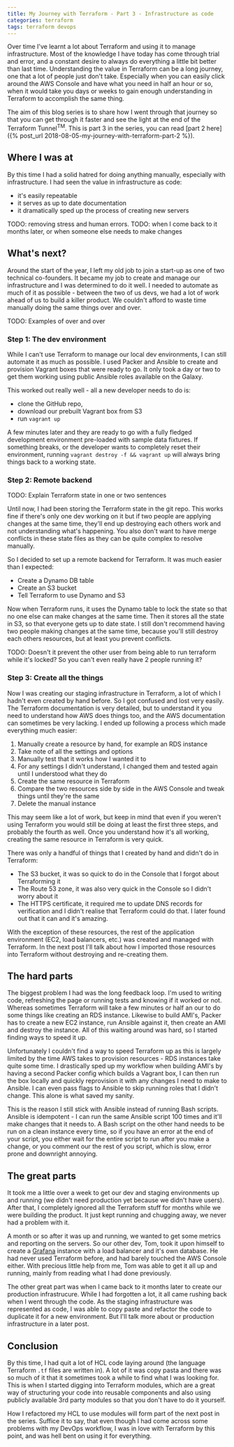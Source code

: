 ```yaml
--- 
title: My Journey with Terraform - Part 3 - Infrastructure as code
categories: terraform 
tags: terraform devops 
---
```


Over time I've learnt a lot about Terraform and using it to manage
infrastructure. Most of the knowledge I have today has come through trial and
error, and a constant desire to always do everything a little bit better than
last time. Understanding the value in Terraform can be a long journey, one that
a lot of people just don't take. Especially when you can easily click around
the AWS Console and have what you need in half an hour or so, when it would
take you days or weeks to gain enough understanding in Terraform to accomplish
the same thing. 


The aim of this blog series is to share how I went through that journey so that
you can get through it faster and see the light at the end of the Terraform
Tunnel<sup>TM</sup>. This is part 3 in the series, you can read [part 2
here]({% post_url 2018-08-05-my-journey-with-terraform-part-2 %}).


## Where I was at

By this time I had a solid hatred for doing anything manually, especially with
infrastructure. I had seen the value in infrastructure as code:

* it's easily repeatable
* it serves as up to date documentation
* it dramatically sped up the process of creating new servers

TODO: removing stress and human errors.  TODO: when I come back to it months
later, or when someone else needs to make changes

## What's next?

Around the start of the year, I left my old job to join a start-up as one of
two technical co-founders. It became my job to create and manage our
infrastructure and I was determined to do it well. I needed to automate as much
of it as possible -  between the two of us devs, we had a lot of work ahead of
us to build a killer product. We couldn't afford to waste time manually doing
the same things over and over.

TODO: Examples of over and over

### Step 1: The dev environment

While I can't use Terraform to manage our local dev environments, I can still
automate it as much as possible. I used Packer and Ansible to create and
provision Vagrant boxes that were ready to go.  It only took a day or two to
get them working using public Ansible roles available on the Galaxy.

This worked out really well - all a new developer needs to do is:

* clone the GitHub repo,
* download our prebuilt Vagrant box from S3
* run `vagrant up`

A few minutes later and they are ready to go with a fully fledged development
environment pre-loaded with sample data fixtures. If something breaks, or the
developer wants to completely reset their environment, running `vagrant destroy
-f && vagrant up` will always bring things back to a working state.

### Step 2: Remote backend

TODO: Explain Terraform state in one or two sentences

Until now, I had been storing the Terraform state in the git repo. This works
fine if there's only one dev working on it but if two people are applying
changes at the same time, they'll end up destroying each others work and not
understanding what's happening. You also don't want to have merge conflicts in
these state files as they can be quite complex to resolve manually.

So I decided to set up a remote backend for Terraform. It was much easier than
I expected:

- Create a Dynamo DB table
- Create an S3 bucket
- Tell Terraform to use Dynamo and S3

Now when Terraform runs, it uses the Dynamo table to lock the state so that no
one else can make changes at the same time. Then it stores all the state in S3,
so that everyone gets up to date state. I still don't recommend having two
people making changes at the same time, because you'll still destroy each
others resources, but at least you prevent conflicts.

TODO: Doesn't it prevent the other user from being able to run terraform while
it's locked? So you can't even really have 2 people running it?

### Step 3: Create all the things

Now I was creating our staging infrastructure in Terraform, a lot of which I
hadn't even created by hand before. So I got confused and lost very easily. The
Terraform documentation is very detailed, but to understand it you need to
understand how AWS does things too, and the AWS documentation can sometimes be
very lacking. I ended up following a process which made everything much easier:

1. Manually create a resource by hand, for example an RDS instance
2. Take note of all the settings and options
3. Manually test that it works how I wanted it to
4. For any settings I didn't understand, I changed them and tested again until
I understood what they do
5. Create the same resource in Terraform
6. Compare the two resources side by side in the AWS Console and tweak things
until they're the same
7. Delete the manual instance

This may seem like a lot of work, but keep in mind that even if you weren't
using Terraform you would still be doing at least the first three steps, and
probably the fourth as well. Once you understand how it's all working, creating
the same resource in Terraform is very quick.

There was only a handful of things that I created by hand and didn't do in
Terraform:

- The S3 bucket, it was so quick to do in the Console that I forgot about
  Terraforming it
- The Route 53 zone, it was also very quick in the Console so I didn't worry
  about it
- The HTTPS certificate, it required me to update DNS records for verification
  and I didn't realise that Terraform could do that. I later found out that it
can and it's amazing.

With the exception of these resources, the rest of the application environment
(EC2, load balancers, etc.) was created and managed with Terraform. In the next
post I'll talk about how I imported those resources into Terraform without
destroying and re-creating them.


## The hard parts

The biggest problem I had was the long feedback loop. I'm used to writing code,
refreshing the page or running tests and knowing if it worked or not. Whereas
sometimes Terraform will take a few minutes or half an our to do some things
like creating an RDS instance. Likewise to build AMI's, Packer has to create a
new EC2 instance, run Ansible against it, then create an AMI and destroy the
instance.  All of this waiting around was hard, so I started finding ways to
speed it up.

Unfortunately I couldn't find a way to speed Terraform up as this is largely
limited by the time AWS takes to provision resources - RDS instances take quite
some time. I drastically sped up my workflow when building AMI's by having a
second Packer config which builds a Vagrant box, I can then run the box locally
and quickly reprovision it with any changes I need to make to Ansible. I can
even pass flags to Ansible to skip running roles that I didn't change. This
alone is what saved my sanity. 

This is the reason I still stick with Ansible instead of running Bash scripts.
Ansible is idempotent - I can run the same Ansible script 100 times and it'll
make changes that it needs to. A Bash script on the other hand needs to be run
on a clean instance every time, so if you have an error at the end of your
script, you either wait for the entire script to run after you make a change,
or you comment our the rest of you script, which is slow, error prone and
downright annoying.


## The great parts

It took me a little over a week to get our dev and staging environments up and
running (we didn't need production yet because we didn't have users). After
that, I completely ignored all the Terraform stuff for months while we were
building the product. It just kept running and chugging away, we never had a
problem with it.

A month or so after it was up and running, we wanted to get some metrics and
reporting on the servers.  So our other dev, Tom, took it upon himself to
create a [Grafana](https://grafana.com/) instance with a load balancer and it's
own database. He had never used Terraform before, and had barely touched the
AWS Console either. With precious little help from me, Tom was able to get it
all up and running, mainly from reading what I had done previously. 

The other great part was when I came back to it months later to create our
production infrastrucure.  While I had forgotten a lot, it all came rushing
back when I went through the code. As the staging infrastructure was
represented as code, I was able to copy paste and refactor the code to
duplicate it for a new environment. But I'll talk more about or production
infrastructure in a later post.


## Conclusion

By this time, I had quit a lot of HCL code laying around (the language
Terraform `.tf` files are written in). A lot of it was copy pasta and there was
so much of it that it sometimes took a while to find what I was looking for.
This is when I started digging into Terraform modules, which are a great way of
structuring your code into reusable components and also using publicly
available 3rd party modules so that you don't have to do it yourself. 

How I refactored my HCL to use modules will form part of the next post in the
series.  Suffice it to say, that even though I had come across some problems
with my DevOps workflow, I was in love with Terraform by this point, and was
hell bent on using it for everything.
